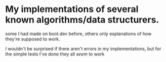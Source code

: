 # My implementations of several known algorithms/data structurers.
some I had made on boot.dev before, others only explanations of how they're supposed to work.

I wouldn't be surprised if there aren't errors in my implementations, but for the simple tests I've done they all *seem* to work

